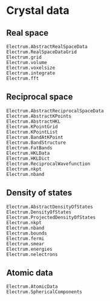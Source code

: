 # Crystal data

## Real space

```@docs
Electrum.AbstractRealSpaceData
Electrum.RealSpaceDataGrid
Electrum.grid
Electrum.volume
Electrum.voxelsize
Electrum.integrate
Electrum.fft
```

## Reciprocal space

```@docs
Electrum.AbstractReciprocalSpaceData
Electrum.AbstractKPoints
Electrum.AbstractHKL
Electrum.KPointGrid
Electrum.KPointList
Electrum.BandAtKPoint
Electrum.BandStructure
Electrum.FatBands
Electrum.HKLData
Electrum.HKLDict
Electrum.ReciprocalWavefunction
Electrum.nkpt
Electrum.nband
```

## Density of states

```
Electrum.AbstractDensityOfStates
Electrum.DensityOfStates
Electrum.ProjectedDensityOfStates
Electrum.nkpt
Electrum.nband
Electrum.bounds
Electrum.fermi
Electrum.smear
Electrum.energies
Electrum.nelectrons
```

## Atomic data

```@docs
Electrum.AtomicData
Electrum.SphericalComponents
```
